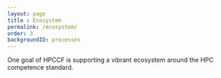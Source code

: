 ```yaml
---
layout: page
title : Ecosystem
permalink: /ecosystem/
order: 3
backgroundID: processes
---
```


One goal of HPCCF is supporting a vibrant ecosystem around the HPC competence standard.
